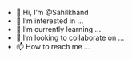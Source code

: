 - 👋 Hi, I’m @Sahilkhand
- 👀 I’m interested in ...
- 🌱 I’m currently learning ...
- 💞️ I’m looking to collaborate on ...
- 📫 How to reach me ...

<!---
Sahilkhand/Sahilkhand is a ✨ special ✨ repository because its `README.md` (this file) appears on your GitHub profile.
You can click the Preview link to take a look at your changes.
--->
